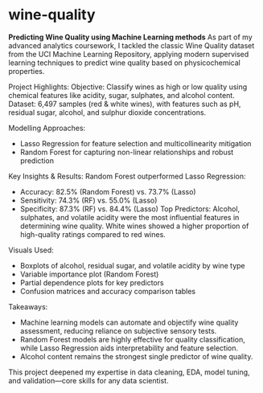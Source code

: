 # wine-quality 
**Predicting Wine Quality using Machine Learning methods**
As part of my advanced analytics coursework, I tackled the classic Wine Quality dataset from the UCI Machine Learning Repository, applying modern supervised learning techniques to predict wine quality based on physicochemical properties.

Project Highlights:
Objective: Classify wines as high or low quality using chemical features like acidity, sugar, sulphates, and alcohol content.
Dataset: 6,497 samples (red & white wines), with features such as pH, residual sugar, alcohol, and sulphur dioxide concentrations.

Modelling Approaches:
- Lasso Regression for feature selection and multicollinearity mitigation
- Random Forest for capturing non-linear relationships and robust prediction

Key Insights & Results:
Random Forest outperformed Lasso Regression:
- Accuracy: 82.5% (Random Forest) vs. 73.7% (Lasso)
- Sensitivity: 74.3% (RF) vs. 55.0% (Lasso)
- Specificity: 87.3% (RF) vs. 84.4% (Lasso)
Top Predictors: Alcohol, sulphates, and volatile acidity were the most influential features in determining wine quality.
White wines showed a higher proportion of high-quality ratings compared to red wines.

Visuals Used:
- Boxplots of alcohol, residual sugar, and volatile acidity by wine type
- Variable importance plot (Random Forest)
- Partial dependence plots for key predictors
- Confusion matrices and accuracy comparison tables

Takeaways:
- Machine learning models can automate and objectify wine quality assessment, reducing reliance on subjective sensory tests.
- Random Forest models are highly effective for quality classification, while Lasso Regression aids interpretability and feature selection.
- Alcohol content remains the strongest single predictor of wine quality.

This project deepened my expertise in data cleaning, EDA, model tuning, and validation—core skills for any data scientist.
